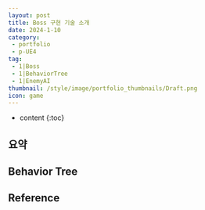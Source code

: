 ```yaml
---
layout: post
title: Boss 구현 기술 소개
date: 2024-1-10
category: 
 - portfolio
 - p-UE4
tag:
 - 1|Boss
 - 1|BehaviorTree
 - 1|EnemyAI
thumbnail: /style/image/portfolio_thumbnails/Draft.png
icon: game
---
```


* content
{:toc}

## 요약

## Behavior Tree

## 

## 

## Reference
